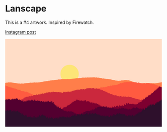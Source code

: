 # Lanscape
This is a #4 artwork. Inspired by Firewatch.

[Instagram post](https://www.instagram.com/p/BkVIkrjBcVR)

![](https://github.com/nshaikhinurov/Processing/blob/dev/4.%20Landscape/Landscape/images/Landscape.jpg "Landscape")
